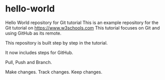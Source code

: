 # hello-world
Hello World repository for Git tutorial
This is an example repository for the Git tutorial on https://www.w3schools.com
This tutorial focuses on Git and using GitHub as its remote.

This repository is built step by step in the tutorial.

It now includes steps for GitHub.

Pull, Push and Branch.

Make changes. Track changes. Keep changes.
